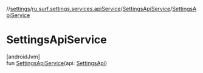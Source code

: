 //[settings](../../../index.md)/[ru.surf.settings.services.apiService](../index.md)/[SettingsApiService](index.md)/[SettingsApiService](-settings-api-service.md)

# SettingsApiService

[androidJvm]\
fun [SettingsApiService](-settings-api-service.md)(api: [SettingsApi](../../ru.surf.settings.services.api/-settings-api/index.md))
